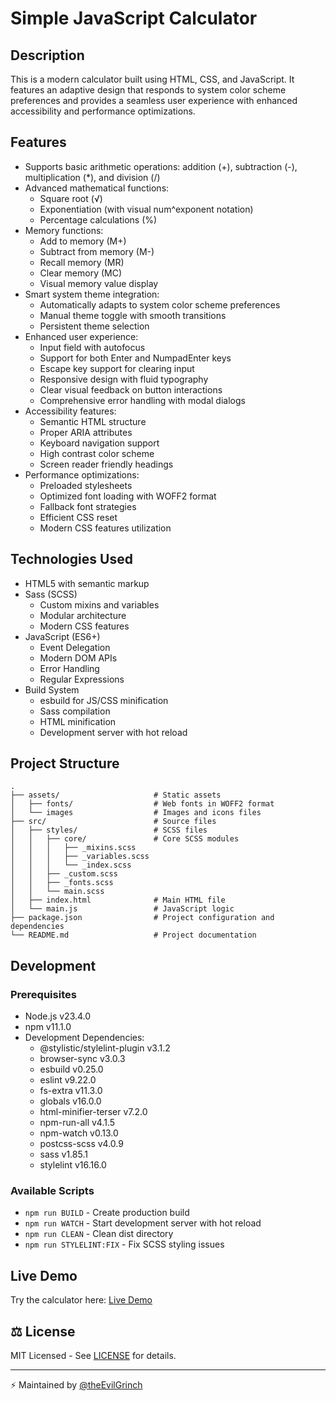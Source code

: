 # Simple JavaScript Calculator

## Description
This is a modern calculator built using HTML, CSS, and JavaScript. It features an adaptive design that responds to system color scheme preferences and provides a seamless user experience with enhanced accessibility and performance optimizations.

## Features
- Supports basic arithmetic operations: addition (+), subtraction (-), multiplication (*), and division (/)
- Advanced mathematical functions:
  - Square root (√)
  - Exponentiation (with visual num^exponent notation)
  - Percentage calculations (%)
- Memory functions:
  - Add to memory (M+)
  - Subtract from memory (M-)
  - Recall memory (MR)
  - Clear memory (MC)
  - Visual memory value display
- Smart system theme integration:
  - Automatically adapts to system color scheme preferences
  - Manual theme toggle with smooth transitions
  - Persistent theme selection
- Enhanced user experience:
  - Input field with autofocus
  - Support for both Enter and NumpadEnter keys
  - Escape key support for clearing input
  - Responsive design with fluid typography
  - Clear visual feedback on button interactions
  - Comprehensive error handling with modal dialogs
- Accessibility features:
  - Semantic HTML structure
  - Proper ARIA attributes
  - Keyboard navigation support
  - High contrast color scheme
  - Screen reader friendly headings
- Performance optimizations:
  - Preloaded stylesheets
  - Optimized font loading with WOFF2 format
  - Fallback font strategies
  - Efficient CSS reset
  - Modern CSS features utilization

## Technologies Used
- HTML5 with semantic markup
- Sass (SCSS)
  - Custom mixins and variables
  - Modular architecture
  - Modern CSS features
- JavaScript (ES6+)
  - Event Delegation
  - Modern DOM APIs
  - Error Handling
  - Regular Expressions
- Build System
  - esbuild for JS/CSS minification
  - Sass compilation
  - HTML minification
  - Development server with hot reload

## Project Structure
```
.
├── assets/                     # Static assets
│   ├── fonts/                  # Web fonts in WOFF2 format
│   └── images                  # Images and icons files
├── src/                        # Source files
│   ├── styles/                 # SCSS files
│   │   ├── core/               # Core SCSS modules
│   │   │   ├── _mixins.scss
│   │   │   ├── _variables.scss
│   │   │   └── _index.scss
│   │   ├── _custom.scss
│   │   ├── _fonts.scss
│   │   └── main.scss
│   ├── index.html              # Main HTML file
│   └── main.js                 # JavaScript logic
├── package.json                # Project configuration and dependencies
└── README.md                   # Project documentation
```

## Development

### Prerequisites
- Node.js v23.4.0
- npm v11.1.0
- Development Dependencies:
  - @stylistic/stylelint-plugin v3.1.2
  - browser-sync v3.0.3
  - esbuild v0.25.0
  - eslint v9.22.0
  - fs-extra v11.3.0
  - globals v16.0.0
  - html-minifier-terser v7.2.0
  - npm-run-all v4.1.5
  - npm-watch v0.13.0
  - postcss-scss v4.0.9
  - sass v1.85.1
  - stylelint v16.16.0

### Available Scripts
- `npm run BUILD` - Create production build
- `npm run WATCH` - Start development server with hot reload
- `npm run CLEAN` - Clean dist directory
- `npm run STYLELINT:FIX` - Fix SCSS styling issues

## Live Demo
Try the calculator here: [Live Demo](https://theevilgrinch.github.io/js-calculator/)

## ⚖️ License

MIT Licensed - See [LICENSE](LICENSE) for details.

---

⚡ Maintained by [@theEvilGrinch](https://github.com/theEvilGrinch)